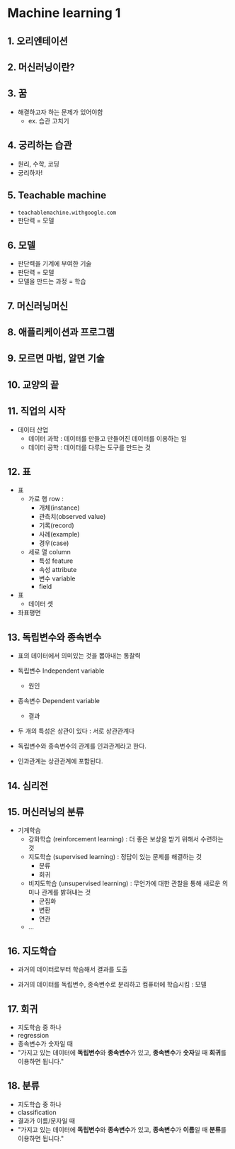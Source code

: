 # Machine learning 1

## 1. 오리엔테이션

## 2. 머신러닝이란?

## 3. 꿈

- 해결하고자 하는 문제가 있어야함
  - ex. 습관 고치기

## 4. 궁리하는 습관

- 원리, 수학, 코딩
- 궁리하자!

## 5. Teachable machine

- `teachablemachine.withgoogle.com`
- 판단력 = 모델

## 6. 모델

- 판단력을 기계에 부여한 기술
- 판단력 = 모델
- 모델을 만드는 과정 = 학습

## 7. 머신러닝머신

## 8. 애플리케이션과 프로그램

## 9. 모르면 마법, 알면 기술

## 10. 교양의 끝

## 11. 직업의 시작

- 데이터 산업
  - 데이터 과학 : 데이터를 만들고 만들어진 데이터를 이용하는 일
  - 데이터 공학 : 데이터를 다루는 도구를 만드는 것

## 12. 표

- 표
  - 가로 행 row : 
    - 개체(instance)
    - 관측치(observed value)
    - 기록(record)
    - 사례(example)
    - 경우(case)
  - 세로 열 column
    - 특성 feature
    - 속성 attribute
    - 변수 variable
    - field
- 표
  - 데이터 셋
- 좌표평면

## 13. 독립변수와 종속변수

- 표의 데이터에서 의미있는 것을 뽑아내는 통찰력
- 독립변수 Independent variable
  - 원인
- 종속변수 Dependent variable
  - 결과

- 두 개의 특성은 상관이 있다 : 서로 상관관계다
- 독립변수와 종속변수의 관계를 인과관계라고 한다.
- 인과관계는 상관관계에 포함된다.

## 14. 심리전

## 15. 머신러닝의 분류

- 기계학습
  - 강화학습 (reinforcement learning) : 더 좋은 보상을 받기 위해서 수련하는 것
  - 지도학습 (supervised learning) : 정답이 있는 문제를 해결하는 것
    - 분류
    - 회귀
  - 비지도학습 (unsupervised learning) : 무언가에 대한 관찰을 통해 새로운 의미나 관계를 밝혀내는 것
    - 군집화
    - 변환
    - 연관
  - ...

## 16. 지도학습

- 과거의 데이터로부터 학습해서 결과를 도출

- 과거의 데이터를 독립변수, 종속변수로 분리하고 컴퓨터에 학습시킴 : 모델

## 17. 회귀

- 지도학습 중 하나
- regression
- 종속변수가 숫자일 때
- "가지고 있는 데이터에 **독립변수**와 **종속변수**가 있고, **종속변수**가 **숫자**일 때 **회귀**를 이용하면 됩니다."

## 18. 분류

- 지도학습 중 하나
- classification
- 결과가 이름/문자일 때
- "가지고 있는 데이터에 **독립변수**와 **종속변수**가 있고, **종속변수**가 **이름**일 때 **분류**를 이용하면 됩니다."

